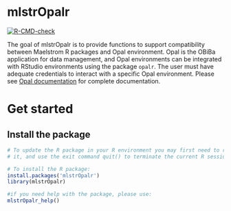 
<!-- README.md is generated from README.Rmd. Please edit that file -->

# mlstrOpalr

<!-- badges: start -->

[![R-CMD-check](https://github.com/maelstrom-research/mlstrOpalr/actions/workflows/R-CMD-check.yaml/badge.svg)](https://github.com/maelstrom-research/mlstrOpalr/actions/workflows/R-CMD-check.yaml)
<!-- badges: end -->

The goal of mlstrOpalr is to provide functions to support compatibility
between Maelstrom R packages and Opal environment. Opal is the OBiBa
application for data management, and Opal environments can be integrated
with RStudio environments using the package `opalr`. The user must have
adequate credentials to interact with a specific Opal environment.
Please see [Opal documentation](https://opaldoc.obiba.org/) for
complete documentation.

# Get started

## Install the package

``` r
# To update the R package in your R environment you may first need to remove 
# it, and use the exit command quit() to terminate the current R session.

# To install the R package:
install.packages('mlstrOpalr')
library(mlstrOpalr) 

#if you need help with the package, please use:
mlstrOpalr_help()
```

